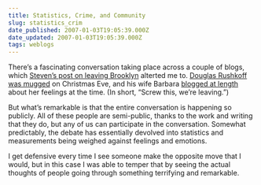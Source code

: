 ```yaml
---
title: Statistics, Crime, and Community
slug: statistics_crim
date_published: 2007-01-03T19:05:39.000Z
date_updated: 2007-01-03T19:05:39.000Z
tags: weblogs
---
```


There’s a fascinating conversation taking place across a couple of blogs, which [Steven’s post on leaving Brooklyn](http://www.stevenberlinjohnson.com/2007/01/on_leaving_broo.html) alterted me to. [Douglas Rushkoff was mugged](http://www.rushkoff.com/2006/12/merry-christmas-gimme-your-money.php) on Christmas Eve, and his wife Barbara [blogged at length](http://babble.com/CS/blogs/girlgrowsinbrooklyn/archive/2006/12/25/i-may-need-to-re-name-this-blog.aspx) about her feelings at the time. (In short, “Screw this, we’re leaving.”)

But what’s remarkable is that the entire conversation is happening so publicly. All of these people are semi-public, thanks to the work and writing that they do, but any of us can participate in the conversation. Somewhat predictably, the debate has essentially devolved into statistics and measurements being weighed against feelings and emotions.

I get defensive every time I see someone make the opposite move that I would, but in this case I was able to temper that by seeing the actual thoughts of people going through something terrifying and remarkable.
